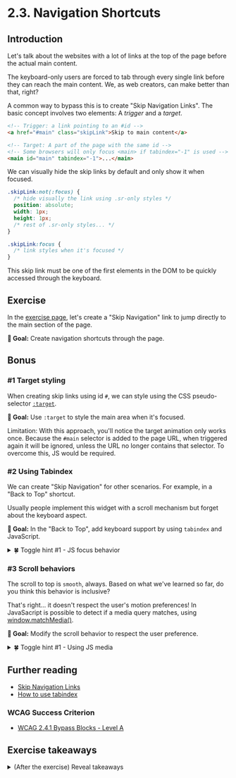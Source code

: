 # 2.3. Navigation Shortcuts

## Introduction

Let's talk about the websites with a lot of links at the top of the page before the actual main content.

The keyboard-only users are forced to tab through every single link before they can reach the main content. We, as web creators, can make better than that, right?

A common way to bypass this is to create "Skip Navigation Links". The basic concept involves two elements: A _trigger_ and a _target_.

```html
<!-- Trigger: a link pointing to an #id -->
<a href="#main" class="skipLink">Skip to main content</a>

<!-- Target: A part of the page with the same id -->
<!-- Some browsers will only focus <main> if tabindex="-1" is used -->
<main id="main" tabindex="-1">...</main>
```

We can visually hide the skip links by default and only show it when focused.

```css
.skipLink:not(:focus) {
  /* hide visually the link using .sr-only styles */
  position: absolute;
  width: 1px;
  height: 1px;
  /* rest of .sr-only styles... */
}

.skipLink:focus {
  /* link styles when it's focused */
}
```

This skip link must be one of the first elements in the DOM to be quickly accessed through the keyboard.

## Exercise

In the [exercise page](../exercises/2.3.html),
let's create a "Skip Navigation" link to jump directly to the main section of the page.

**🎯 Goal:** Create navigation shortcuts through the page.

## Bonus

### #1 Target styling

When creating skip links using id `#`, we can style using the CSS pseudo-selector [`:target`](https://developer.mozilla.org/en-US/docs/Web/CSS/:target).

**🎯 Goal:** Use `:target` to style the main area when it's focused.

Limitation: With this approach, you'll notice the target animation only works once. Because the `#main` selector is added to the page URL, when triggered again it will be ignored, unless the URL no longer contains that selector. To overcome this, JS would be required.

### #2 Using Tabindex

We can create "Skip Navigation" for other scenarios. For example, in a "Back to Top" shortcut.

Usually people implement this widget with a scroll mechanism but forget about the keyboard aspect.

**🎯 Goal:** In the "Back to Top", add keyboard support by using `tabindex` and JavaScript.

<details>
<summary>🍀 Toggle hint #1 - JS focus behavior</summary>

When using `elTitle.focus()`, you'll notice the scroll to top is not smooth anymore. The [`focus()` specs](https://developer.mozilla.org/en-US/docs/Web/API/HTMLElement/focus) accepts a parameter that solves this problem... ;)

</details>

### #3 Scroll behaviors

The scroll to top is `smooth`, always. Based on what we've learned so far, do you think this behavior is inclusive?

That's right... it doesn't respect the user's motion preferences! In JavaSacript is possible to detect if a media query matches, using [window.matchMedia()](https://developer.mozilla.org/en-US/docs/Web/API/Window/matchMedia).

**🎯 Goal:** Modify the scroll behavior to respect the user preference.

<details>
<summary>🍀 Toggle hint #1 - Using JS media</summary>

The media you'll need to use is:

```js
const motionReduced = window.matchMedia("(prefers-reduced-motion: reduce)");

if (motionReduced.matches) {
  /* ... */
}
```

</details>

</details>

## Further reading

- [Skip Navigation Links](https://webaim.org/techniques/skipnav/)
- [How to use tabindex](https://www.a11yproject.com/posts/how-to-use-the-tabindex-attribute)

### WCAG Success Criterion

- [WCAG 2.4.1 Bypass Blocks - Level A](https://www.w3.org/TR/WCAG21/#bypass-blocks)

## Exercise takeaways

<details>
<summary>(After the exercise) Reveal takeaways</summary>

- To hide content completely, use `display: none`.
- To hide content visually, use `.sr-only` instead of `opacity:0` for maximum support of assistive technologies.
- Use `inert` with caution, as it can create performance issues when modifying large DOM trees.
</details>
